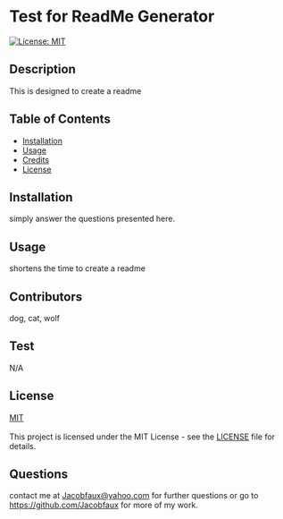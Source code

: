 # Test for ReadMe Generator
  [![License: MIT](https://img.shields.io/badge/License-MIT-yellow.svg)](https://opensource.org/licenses/MIT)
## Description
  
  This is designed to create a readme
  
## Table of Contents

- [Installation](#installation)
- [Usage](#usage)
- [Credits](#credits)
- [License](#license)

## Installation

simply answer the questions presented here.

## Usage

shortens the time to create a readme

## Contributors

dog, cat, wolf

## Test

N/A

## License 

[MIT](https://opensource.org/licenses/MIT)<br><br/>
This project is licensed under the MIT License - see the [LICENSE](LICENSE) file for details.

## Questions

 contact me at Jacobfaux@yahoo.com for further questions or go to https://github.com/Jacobfaux for more of my work.
